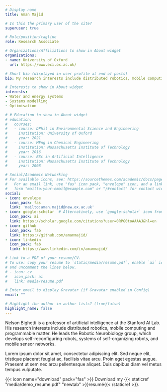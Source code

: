 ```yaml
---
# Display name
title: Aman Majid

# Is this the primary user of the site?
superuser: true

# Role/position/tagline
role: Research Associate 

# Organizations/Affiliations to show in About widget
organizations:
- name: University of Oxford
  url: https://www.eci.ox.ac.uk/

# Short bio (displayed in user profile at end of posts)
bio: My research interests include distributed robotics, mobile computing and programmable matter.

# Interests to show in About widget
interests:
- Water and energy systems
- Systems modelling 
- Optimisation

# # Education to show in About widget
# education:
#   courses:
#   - course: DPhil in Environmental Science and Engineering
#     institution: University of Oxford
#     year: 2021
#   - course: MEng in Chemical Engineering
#     institution: Massachusetts Institute of Technology
#     year: 2016
#   - course: BSc in Artificial Intelligence
#     institution: Massachusetts Institute of Technology
#     year: 2008

# Social/Academic Networking
# For available icons, see: https://sourcethemes.com/academic/docs/page-builder/#icons
#   For an email link, use "fas" icon pack, "envelope" icon, and a link in the
#   form "mailto:your-email@example.com" or "/#contact" for contact widget.
social:
- icon: envelope
  icon_pack: fas
  link: 'mailto:aman.majid@new.ox.ac.uk'
- icon: google-scholar  # Alternatively, use `google-scholar` icon from `ai` icon pack
  icon_pack: ai
  link: https://scholar.google.com/citations?user=0RPG0toAAAAJ&hl=en
- icon: github
  icon_pack: fab
  link: https://github.com/amanmajid/
- icon: linkedin
  icon_pack: fab
  link: https://www.linkedin.com/in/amanmajid/

# Link to a PDF of your resume/CV.
# To use: copy your resume to `static/media/resume.pdf`, enable `ai` icons in `params.toml`, 
# and uncomment the lines below.
# - icon: cv
#   icon_pack: ai
#   link: media/resume.pdf

# Enter email to display Gravatar (if Gravatar enabled in Config)
email: ""

# Highlight the author in author lists? (true/false)
highlight_name: false
---
```


Nelson Bighetti is a professor of artificial intelligence at the Stanford AI Lab. His research interests include distributed robotics, mobile computing and programmable matter. He leads the Robotic Neurobiology group, which develops self-reconfiguring robots, systems of self-organizing robots, and mobile sensor networks.

Lorem ipsum dolor sit amet, consectetur adipiscing elit. Sed neque elit, tristique placerat feugiat ac, facilisis vitae arcu. Proin eget egestas augue. Praesent ut sem nec arcu pellentesque aliquet. Duis dapibus diam vel metus tempus vulputate.

{{< icon name="download" pack="fas" >}} Download my {{< staticref "media/demo_resume.pdf" "newtab" >}}resumé{{< /staticref >}}.
